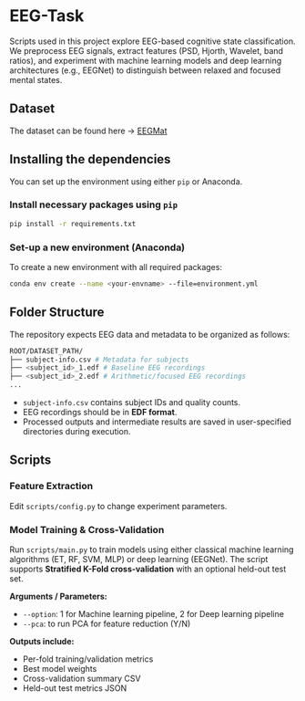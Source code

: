 # EEG-Task

Scripts used in this project explore EEG-based cognitive state classification. We preprocess EEG signals, extract features (PSD, Hjorth, Wavelet, band ratios), and experiment with machine learning models and deep learning architectures (e.g., EEGNet) to distinguish between relaxed and focused mental states.
## Dataset

The dataset can be found here -> [EEGMat](https://physionet.org/content/eegmat/1.0.0/)

## Installing the dependencies

You can set up the environment using either `pip` or Anaconda.

### Install necessary packages using `pip`

```bash
pip install -r requirements.txt
```

### Set-up a new environment (Anaconda)

To create a new environment with all required packages:

```bash
conda env create --name <your-envname> --file=environment.yml
```

## Folder Structure

The repository expects EEG data and metadata to be organized as follows:
```bash
ROOT/DATASET_PATH/
├── subject-info.csv # Metadata for subjects
├── <subject_id>_1.edf # Baseline EEG recordings
├── <subject_id>_2.edf # Arithmetic/focused EEG recordings
...
```

- `subject-info.csv` contains subject IDs and quality counts.  
- EEG recordings should be in **EDF format**.  
- Processed outputs and intermediate results are saved in user-specified directories during execution.

## Scripts

### Feature Extraction

Edit `scripts/config.py` to change experiment parameters.

### Model Training & Cross-Validation

Run `scripts/main.py` to train models using either classical machine learning algorithms (ET, RF, SVM, MLP) or deep learning (EEGNet). The script supports **Stratified K-Fold cross-validation** with an optional held-out test set.

**Arguments / Parameters:**
- `--option`: 1 for Machine learning pipeline, 2 for Deep learning pipeline
- `--pca`: to run PCA for feature reduction (Y/N)

**Outputs include:**
- Per-fold training/validation metrics  
- Best model weights  
- Cross-validation summary CSV  
- Held-out test metrics JSON 
